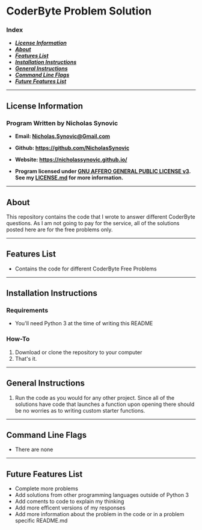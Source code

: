 # CoderByte Problem Solution
### Index
- ***[License Information](#license-information)***
- ***[About](#about)***
- ***[Features List](#features-list)***
- ***[Installation Instructions](#installation-instructions)***
- ***[General Instructions](#general-instructions)***
- ***[Command Line Flags](#command-line-flags)***
- ***[Future Features List](#future-features-list)***
---
## License Information
### Program Written by Nicholas Synovic
- **Email: <Nicholas.Synovic@Gmail.com>**

- **Github: https://github.com/NicholasSynovic**

- **Website: https://nicholassynovic.github.io/**

- **Program licensed under [GNU AFFERO GENERAL PUBLIC LICENSE v3](https://choosealicense.com/licenses/agpl-3.0/). See my [LICENSE.md](LICENSE.md) for more information.**

---
## About
This repository contains the code that I wrote to answer different CoderByte questions. As I am not going to pay for the service, all of the solutions posted here are for the free problems only.

---
## Features List
* Contains the code for different CoderByte Free Problems

---
## Installation Instructions
### Requirements
* You'll need Python 3 at the time of writing this README
### How-To
1. Download or clone the repository to your computer
2. That's it.
---
## General Instructions
1. Run the code as you would for any other project. Since all of the solutions have code that launches a function upon opening there should be no worries as to writing custom starter functions.
---
## Command Line Flags
* There are none
---
## Future Features List
* Complete more problems
* Add solutions from other programming languages outside of Python 3
* Add coments to code to explain my thinking
* Add more efficent versions of my responses
* Add more information about the problem in the code or in a problem specific README.md

